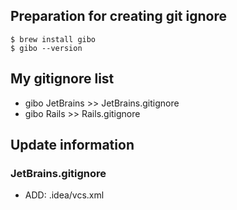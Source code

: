 ## Preparation for creating git ignore

```
$ brew install gibo
$ gibo --version
```

## My gitignore list
- gibo JetBrains >> JetBrains.gitignore
- gibo Rails     >> Rails.gitignore

## Update information

### JetBrains.gitignore
- ADD: .idea/vcs.xml
